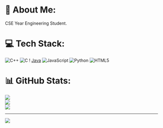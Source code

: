 # 💫 About Me:
 CSE Year Engineering Student.


# 💻 Tech Stack:
![C++](https://img.shields.io/badge/c++-%2300599C.svg?style=for-the-badge&logo=c%2B%2B&logoColor=white) ![C](https://img.shields.io/badge/c-%2300599C.svg?style=for-the-badge&logo=c&logoColor=white) ! [Java](https://img.shields.io/badge/java-%23ED8B00.svg?style=for-the-badge&logo=openjdk&logoColor=white) ![JavaScript](https://img.shields.io/badge/javascript-%23323330.svg?style=for-the-badge&logo=javascript&logoColor=%23F7DF1E) ![Python](https://img.shields.io/badge/python-3670A0?style=for-the-badge&logo=python&logoColor=ffdd54) ![HTML5](https://img.shields.io/badge/html5-%23E34F26.svg?style=for-the-badge&logo=html5&logoColor=white)
# 📊 GitHub Stats:
![](https://github-readme-stats.vercel.app/api?username=Amoghsy&theme=dark&hide_border=false&include_all_commits=false&count_private=false)<br/>
![](https://github-readme-streak-stats.herokuapp.com/?user=Amoghsy&theme=dark&hide_border=false)<br/>
![](https://github-readme-stats.vercel.app/api/top-langs/?username=Amoghsy&theme=dark&hide_border=false&include_all_commits=false&count_private=false&layout=compact)

---
[![](https://visitcount.itsvg.in/api?id=Amoghsy&icon=0&color=0)](https://visitcount.itsvg.in)

<!-- Proudly created with GPRM ( https://gprm.itsvg.in ) -->
